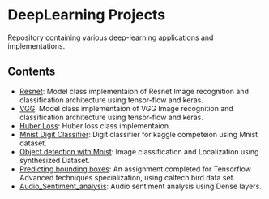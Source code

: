 # DeepLearning Projects 
Repository containing various deep-learning applications and implementations.

## Contents
  - [Resnet](https://github.com/Abd-elr4hman/DeepLearning/blob/main/ResNet.ipynb): Model class implementaion of Resnet Image recognition and classification architecture using tensor-flow and keras.
  - [VGG](https://github.com/Abd-elr4hman/DeepLearning/blob/main/VGG.ipynb): Model class implementaion of VGG Image recognition and classification architecture using tensor-flow and keras.
  - [Huber Loss](https://github.com/Abd-elr4hman/DeepLearning/blob/main/Huber_Loss.ipynb): Huber loss class implementaion.
  - [Mnist Digit Classifier](https://github.com/Abd-elr4hman/DeepLearning/blob/main/kaggle_mnist.ipynb): Digit classifier for kaggle competeion using Mnist dataset.
  - [Object detection with Mnist](https://github.com/Abd-elr4hman/DeepLearning/blob/main/Image_classification_and_Localization.ipynb): Image classification and Localization using synthesized Dataset.
  - [Predicting bounding boxes](https://github.com/Abd-elr4hman/DeepLearning/blob/main/Predicting_Bounding_Boxes.ipynb): An assignment completed for Tensorflow Advanced techniques specialization, using caltech bird data set.
  - [Audio_Sentiment_analysis](https://github.com/Abd-elr4hman/DeepLearning/blob/main/Audio_Sentiment_analysis.ipynb): Audio sentiment analysis using Dense layers.
  
